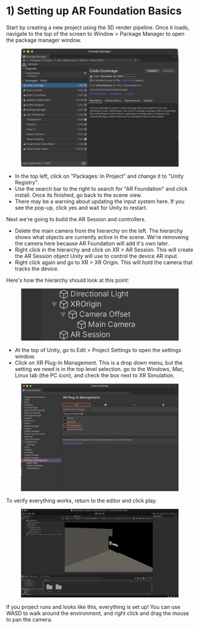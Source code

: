 # 1) Setting up AR Foundation Basics

Start by creating a new project using the 3D render pipeline. Once it loads, navigate to the top of the screen to Window > Package Manager to open the package manager window.&#x20;

<figure><img src="./assets/Screen Shot 2024-11-07 at 7.53.39 PM.png" alt=""><figcaption></figcaption></figure>

 - In the top left, click on "Packages: In Project" and change it to "Unity Registry".
 - Use the search bar to the right to search for "AR Foundation" and click install. Once its finished, go back to the scene view.
 - There may be a warning about updating the input system here. If you see the pop-up, click yes and wait for Unity to restart.

Next we're going to build the AR Session and controllers.

- Delete the main camera from the hierarchy on the left. The hierarchy shows what objects are currently active in the scene. We're removeing the camera here because AR Foundation will add it's own later.
- Right click in the hierarchy and click on XR > AR Session. This will create the AR Session object Unity will use to control the device AR input.
- Right click again and go to XR > XR Origin. This will hold the camera that tracks the device.&#x20;

Here's how the hierarchy should look at this point:

<figure><img src="./assets/hier.png" alt=""><figcaption></figcaption></figure>

- At the top of Unity, go to Edit > Project Settings to open the settings window.
- Click on XR Plug-In Management. This is a drop down menu, but the setting we need is in the top level selection. go to the Windows, Mac, Linux tab (the PC icon), and check the box next to XR Simulation.

<figure><img src="./assets/settings.png" alt=""><figcaption></figcaption></figure>

&#x20;
To verify everything works, return to the editor and click play.

<figure><img src="./assets/Screen Shot 2024-11-07 at 9.05.37 PM.png" alt=""><figcaption></figcaption></figure>

If you project runs and looks like this, everything is set up! You can use WASD to walk around the environment, and right click and drag the mouse to pan the camera.
